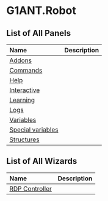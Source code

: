 # G1ANT.Robot

## List of All Panels

| Name | Description |
| :--- | :--- |
| [Addons](https://github.com/G1ANT-Robot/G1ANT.Robot/blob/master/G1ANT.Robot/Panels/AddonsPanel.md) |  |
| [Commands](https://github.com/G1ANT-Robot/G1ANT.Robot/blob/master/G1ANT.Robot/Panels/CommandsPanel.md) |  |
| [Help](https://github.com/G1ANT-Robot/G1ANT.Robot/blob/master/G1ANT.Robot/Panels/HelpPanel.md) |  |
| [Interactive](https://github.com/G1ANT-Robot/G1ANT.Robot/blob/master/G1ANT.Robot/Panels/InteractivePanel.md) |  |
| [Learning](https://github.com/G1ANT-Robot/G1ANT.Robot/blob/master/G1ANT.Robot/Panels/LearningPanel.md) |  |
| [Logs](https://github.com/G1ANT-Robot/G1ANT.Robot/blob/master/G1ANT.Robot/Panels/LogsPanel.md) |  |
| [Variables](https://github.com/G1ANT-Robot/G1ANT.Robot/blob/master/G1ANT.Robot/Panels/ScripterVariablesPanel.md) |  |
| [Special variables](https://github.com/G1ANT-Robot/G1ANT.Robot/blob/master/G1ANT.Robot/Panels/SpecialVariablesPanel.md) |  |
| [Structures](https://github.com/G1ANT-Robot/G1ANT.Robot/blob/master/G1ANT.Robot/Panels/StructuresPanel.md) |  |

## List of All Wizards

| Name | Description |
| :--- | :--- |
| [RDP Controller](https://github.com/G1ANT-Robot/G1ANT.Robot/blob/master/G1ANT.Robot/Wizards/RdpControllerWizard.md) |  |

